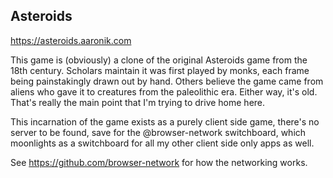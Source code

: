 ## Asteroids

https://asteroids.aaronik.com

This game is (obviously) a clone of the original Asteroids game from the 18th
century.  Scholars maintain it was first played by monks, each frame being
painstakingly drawn out by hand.  Others believe the game came from aliens who
gave it to creatures from the paleolithic era.  Either way, it's old.  That's
really the main point that I'm trying to drive home here.

This incarnation of the game exists as a purely client side game, there's no server
to be found, save for the @browser-network switchboard, which moonlights as a switchboard
for all my other client side only apps as well.

See https://github.com/browser-network for how the networking works.

